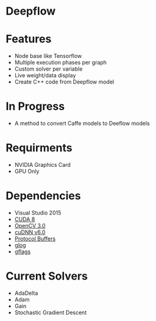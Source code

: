 # Deepflow

# Features

- Node base like Tensorflow
- Multiple execution phases per graph
- Custom solver per variable
- Live weight/data display
- Create C++ code from Deepflow model

# In Progress

- A method to convert Caffe models to Deeflow models

# Requirments

- NVIDIA Graphics Card
- GPU Only

# Dependencies

- Visual Studio 2015
- [CUDA 8](https://developer.nvidia.com/cuda-toolkit)
- [OpenCV 3.0](http://opencv.org/opencv-3-0.html)
- [cuDNN v6.0](https://developer.nvidia.com/rdp/cudnn-download)
- [Protocol Buffers](https://github.com/google/protobuf)
- [glog](https://github.com/google/glog)
- [gflags](https://github.com/gflags/gflags)

# Current Solvers

- AdaDelta
- Adam
- Gain
- Stochastic Gradient Descent
